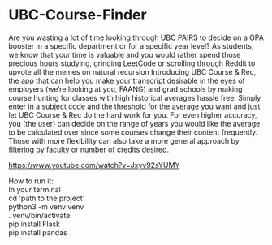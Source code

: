 # UBC-Course-Finder
Are you wasting a lot of time looking through UBC PAIRS to decide on a GPA booster in a specific department or for a specific year level? As students, we know that your time is valuable and you would rather spend those precious hours studying, grinding LeetCode or scrolling through Reddit to upvote all the memes on natural recursion Introducing UBC Course & Rec, the app that can help you make your transcript desirable in the eyes of employers (we’re looking at you, FAANG) and grad schools by making course hunting for classes with high historical averages hassle free. Simply enter in a subject code and the threshold for the average you want and just let UBC Course & Rec do the hard work for you. For even higher accuracy, you (the user) can decide on the range of years you would like the average to be calculated over since some courses change their content frequently. Those with more flexibility can also take a more general approach by filtering by faculty or number of credits desired.

https://www.youtube.com/watch?v=Jxyv92sYUMY

How to run it:<br />
In your terminal<br />
cd 'path to the project'<br />
python3 -m venv venv<br />
. venv/bin/activate<br />
pip install Flask<br />
pip install pandas<br />
